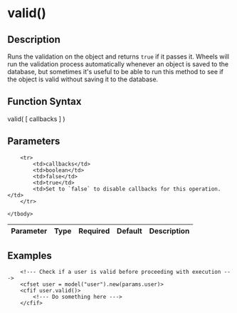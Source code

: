 # valid()

## Description
Runs the validation on the object and returns `true` if it passes it. Wheels will run the validation process automatically whenever an object is saved to the database, but sometimes it's useful to be able to run this method to see if the object is valid without saving it to the database.

## Function Syntax
valid( [ callbacks ] )


## Parameters
<table>
	<thead>
		<tr>
			<th>Parameter</th>
			<th>Type</th>
			<th>Required</th>
			<th>Default</th>
			<th>Description</th>
		</tr>
	</thead>
	<tbody>
		
		<tr>
			<td>callbacks</td>
			<td>boolean</td>
			<td>false</td>
			<td>true</td>
			<td>Set to `false` to disable callbacks for this operation.</td>
		</tr>
		
	</tbody>
</table>


## Examples
	
		<!--- Check if a user is valid before proceeding with execution --->
		<cfset user = model("user").new(params.user)>
		<cfif user.valid()>
			<!--- Do something here --->
		</cfif>

